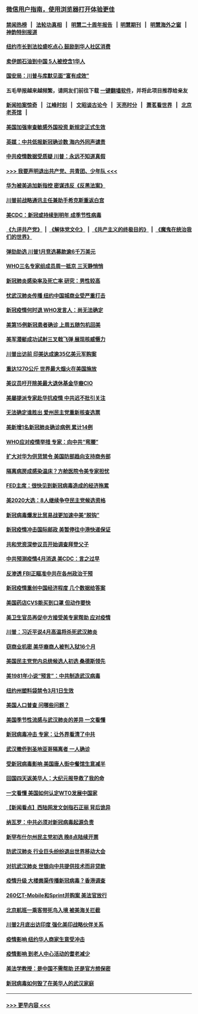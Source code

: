 ### [微信用户指南，使用浏览器打开体验更佳](https://github.com/gfw-breaker/banned-news1/blob/master/indexes/wechat-guide.md?t=0)
#### [禁闻热榜](热点新闻.md?t=0)  &nbsp;&nbsp;|&nbsp;&nbsp; [法轮功真相](https://github.com/gfw-breaker/truth/blob/master/README.md?t=0) &nbsp;&nbsp;|&nbsp;&nbsp; [明慧二十周年报告](https://github.com/gfw-breaker/mh-reports/blob/master/README.md?t=0) &nbsp;&nbsp;|&nbsp;&nbsp;[明慧期刊](https://github.com/gfw-breaker/mh-qikan) &nbsp;&nbsp;|&nbsp;&nbsp; [明慧海外之窗](https://github.com/gfw-breaker/mh-news/blob/master/README.md?t=0) &nbsp;&nbsp;|&nbsp;&nbsp; [神韵特别报道](https://github.com/gfw-breaker/mh-news/blob/master/shenyun.md?t=0)
#### [纽约市长到法拉盛吃点心  鼓励到华人社区消费](../pages/nsc412/n11868197.md?t=02141844) 
#### [卖伊朗石油到中国  5人被控含1华人](../pages/nsc412/n11867988.md?t=02141844) 
#### [国安局：川普与库默见面“富有成效”](../pages/nsc412/n11867976.md?t=02141844) 
#### 五毛举报越来越频繁，请网友们前往下载 [一键翻墙软件](https://github.com/gfw-breaker/ssr-accounts)，并将此项目推荐给亲友
#### [新闻拍案惊奇](https://github.com/gfw-breaker/banned-news1/blob/master/pages/link4.md) &nbsp;&nbsp;|&nbsp;&nbsp; [江峰时刻](https://github.com/gfw-breaker/banned-news1/blob/master/pages/link4.md) &nbsp;&nbsp;|&nbsp;&nbsp; [文昭谈古论今](https://github.com/gfw-breaker/banned-news1/blob/master/pages/link4.md) &nbsp;&nbsp;|&nbsp;&nbsp; [天亮时分](https://github.com/gfw-breaker/banned-news1/blob/master/pages/link4.md) &nbsp;&nbsp;|&nbsp;&nbsp; [萧茗看世界](https://github.com/gfw-breaker/banned-news1/blob/master/pages/link4.md) &nbsp;&nbsp;|&nbsp;&nbsp; [北京老茶馆](https://github.com/gfw-breaker/banned-news1/blob/master/pages/link4.md) &nbsp;&nbsp;|&nbsp;&nbsp; 
#### [美国加强审查敏感外国投资 新规定正式生效](../pages/nsc412/n11868041.md?t=02141844) 
#### [英媒：中共低报新冠确诊数 海内外同声谴责](../pages/nsc412/n11867421.md?t=02141844) 
#### [中共疫情数据受质疑 川普：永远不知道真假](../pages/nsc412/n11867195.md?t=02141844) 
#### [>>> 我要声明退出共产党、共青团、少年队 <<<](https://github.com/begood0513/goodnews/blob/master/quit/letter.md) 
#### [华为被美追加新指控 密谋违反《反黑法案》](../pages/nsc412/n11867191.md?t=02141844) 
#### [川普前战略通讯主任兼助手希克斯重返白宫](../pages/nsc412/n11867104.md?t=02141844) 
#### [美CDC：新冠或持续到明年 成季节性病毒](../pages/nsc412/n11867279.md?t=02141844) 
#### [《九评共产党》](https://github.com/begood0513/9ping.md/blob/master/README.md) &nbsp;|&nbsp; [《解体党文化》](../../../../jtdwh.md/blob/master/README.md)  &nbsp;|&nbsp; [《共产主义的终极目的》](../../../../gczydzjmd.md/blob/master/README.md) &nbsp;|&nbsp; [《魔鬼在统治我们的世界》](../../../../mgztzwmdsj.md/blob/master/README.md) 
#### [弹劾助选 川普1月竞选募款逾6千万美元](../pages/nsc412/n11866950.md?t=02141844) 
#### [WHO三名专家组成员周一抵京 三天静悄悄](../pages/nsc412/n11866947.md?t=02141844) 
#### [新冠肺炎感染率及死亡率 研究：男性较高](../pages/nsc412/n11866956.md?t=02141844) 
#### [忧武汉肺炎传播 纽约中国城商业受严重打击](../pages/nsc412/n11866902.md?t=02141844) 
#### [新冠疫情何时退 WHO发言人：尚无法确定](../pages/nsc412/n11866864.md?t=02141844) 
#### [美第15例新冠患者确诊 上周五随包机回美](../pages/nsc412/n11866852.md?t=02141844) 
#### [美军潜艇成功试射三叉戟飞弹 展现核威慑力](../pages/nsc412/n11866046.md?t=02141844) 
#### [川普出访前 印美达成逾35亿美元军购案](../pages/nsc412/n11865444.md?t=02141844) 
#### [重达1270公斤 世界最大烟火在美国施放](../pages/nsc412/n11865198.md?t=02141844) 
#### [美议员吁开除美最大退休基金华裔CIO](../pages/nsc412/n11865230.md?t=02141844) 
#### [美屡提派专家赴华抗疫情 中共迟不批引关注](../pages/nsc412/n11864719.md?t=02141844) 
#### [无法确定谁胜出 爱州民主党重新核查选票](../pages/nsc412/n11864830.md?t=02141844) 
#### [美新增1名新冠肺炎确诊病例 累计14例](../pages/nsc412/n11864893.md?t=02141844) 
#### [WHO应对疫情举措 专家：向中共“弯腰”](../pages/nsc412/n11864727.md?t=02141844) 
#### [扩大对华为供货禁令 美国防部趋向支持商务部](../pages/nsc412/n11864773.md?t=02141844) 
#### [隔离病房成感染温床？方舱医院令美专家担忧](../pages/nsc412/n11864575.md?t=02141844) 
#### [FED主席：很快见到新冠病毒造成的经济拖累](../pages/nsc412/n11864507.md?t=02141844) 
#### [美2020大选：8人继续争夺民主党候选资格](../pages/nsc412/n11864327.md?t=02141844) 
#### [新冠病毒爆发比贸易战更加速中美“脱钩”](../pages/nsc412/n11864470.md?t=02141844) 
#### [新冠疫情冲击国际邮政 美暂停往中港快递保证](../pages/nsc412/n11864207.md?t=02141844) 
#### [共和党资深参议员开始调查拜登父子](../pages/nsc412/n11863984.md?t=02141844) 
#### [中共预测疫情4月消退 美CDC：言之过早](../pages/nsc412/n11864310.md?t=02141844) 
#### [反渗透 FBI正瞄准中共在各州政治干预](../pages/nsc412/n11864300.md?t=02141844) 
#### [新冠疫情重创中国经济程度 几个数据给答案](../pages/nsc412/n11864203.md?t=02141844) 
#### [美国药店CVS能买到口罩 但动作要快](../pages/nsc412/n11862438.md?t=02141844) 
#### [美卫生官员再促中方接受美专家帮助 应对疫情](../pages/nsc412/n11864043.md?t=02141844) 
#### [川普：习近平说4月高温将杀死武汉肺炎](../pages/nsc412/n11860814.md?t=02141844) 
#### [窃商业机密 美华裔商人被判入狱16个月](../pages/nsc412/n11863911.md?t=02141844) 
#### [美国民主党党内总统候选人初选 桑德斯领先](../pages/nsc412/n11863475.md?t=02141844) 
#### [美1981年小说“预言”：中共制造武汉病毒](../pages/nsc412/n11863306.md?t=02141844) 
#### [纽约州塑料袋禁令3月1日生效](../pages/nsc412/n11862832.md?t=02141844) 
#### [美国人口普查  问哪些问题？](../pages/nsc412/n11862808.md?t=02141844) 
#### [美国季节性流感与武汉肺炎的差异 一文看懂](../pages/nsc412/n11862428.md?t=02141844) 
#### [新冠病毒冲击 专家：让外界看清了中共](../pages/nsc412/n11862280.md?t=02141844) 
#### [武汉撤侨到圣地亚哥隔离者 一人确诊](../pages/nsc412/n11862460.md?t=02141844) 
#### [受新冠病毒影响 美国唐人街中餐馆生意减半](../pages/nsc412/n11861940.md?t=02141844) 
#### [回国四天返美华人：大纪元报导救了我的命](../pages/nsc412/n11862181.md?t=02141844) 
#### [一文看懂 美国如何认定WTO发展中国家](../pages/nsc412/n11862051.md?t=02141844) 
#### [【新闻看点】西陆网发文剑指石正丽 背后诡异](../pages/nsc412/n11861792.md?t=02141844) 
#### [纳瓦罗：中共必须对新冠病毒起源负责](../pages/nsc412/n11861810.md?t=02141844) 
#### [新罕布什尔州民主党初选 晚8点陆续开票](../pages/nsc412/n11861872.md?t=02141844) 
#### [防武汉肺炎 行业巨头纷纷退出世界移动大会](../pages/nsc412/n11861795.md?t=02141844) 
#### [对抗武汉肺炎 世银向中共提供技术而非贷款](../pages/nsc412/n11861652.md?t=02141844) 
#### [疫情升级 大楼粪渠传播新冠病毒？香港调查](../pages/nsc412/n11861556.md?t=02141844) 
#### [260亿T-Mobile和Sprint并购案 美法官放行](../pages/nsc412/n11861511.md?t=02141844) 
#### [北京航班一乘客带死鸟入境 被美海关拦截](../pages/nsc412/n11861317.md?t=02141844) 
#### [川普2月底出访印度 强化美印战略伙伴关系](../pages/nsc412/n11860557.md?t=02141844) 
#### [疫情影响  纽约华人商家生意受冲击](../pages/nsc412/n11860284.md?t=02141844) 
#### [疫情影响  到老人中心活动的耆老减少](../pages/nsc412/n11860199.md?t=02141844) 
#### [美法学教授：是中国不需帮助 还是官方想保密](../pages/nsc412/n11859492.md?t=02141844) 
#### [新冠病毒如何毁了在美华人的武汉家庭](../pages/nsc412/n11859524.md?t=02141844) 

----
#### [ >>> 更早内容 <<< ](../indexes/nsc412-earlier.md)
